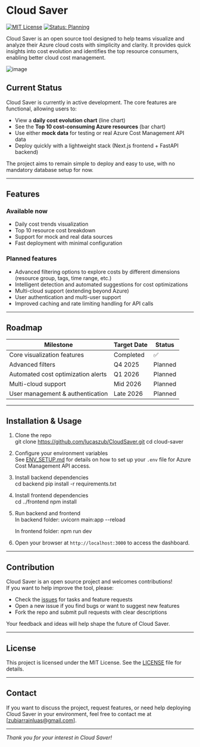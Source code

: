 # Cloud Saver

[![MIT License](https://img.shields.io/badge/license-MIT-blue.svg)](LICENSE)
[![Status: Planning](https://img.shields.io/badge/status-planning-yellow)]()

Cloud Saver is an open source tool designed to help teams visualize and analyze their Azure cloud costs with simplicity and clarity. It provides quick insights into cost evolution and identifies the top resource consumers, enabling better cloud cost management.

![image](https://github.com/user-attachments/assets/c2b13b31-c1a4-4666-8744-3d39868d8440)

## Current Status

Cloud Saver is currently in active development. The core features are functional, allowing users to:

- View a **daily cost evolution chart** (line chart)
- See the **Top 10 cost-consuming Azure resources** (bar chart)
- Use either **mock data** for testing or real Azure Cost Management API data
- Deploy quickly with a lightweight stack (Next.js frontend + FastAPI backend)

The project aims to remain simple to deploy and easy to use, with no mandatory database setup for now.

---

## Features

### Available now

- Daily cost trends visualization
- Top 10 resource cost breakdown
- Support for mock and real data sources
- Fast deployment with minimal configuration

### Planned features

- Advanced filtering options to explore costs by different dimensions (resource group, tags, time range, etc.)
- Intelligent detection and automated suggestions for cost optimizations
- Multi-cloud support (extending beyond Azure)
- User authentication and multi-user support
- Improved caching and rate limiting handling for API calls

---

## Roadmap

| Milestone                          | Target Date | Status  |
| ---------------------------------- | ----------- | ------- |
| Core visualization features        | Completed   | ✅      |
| Advanced filters                   | Q4 2025     | Planned |
| Automated cost optimization alerts | Q1 2026     | Planned |
| Multi-cloud support                | Mid 2026    | Planned |
| User management & authentication   | Late 2026   | Planned |

---

## Installation & Usage

1. Clone the repo  
   git clone https://github.com/lucaszub/CloudSaver.git
   cd cloud-saver

2. Configure your environment variables  
   See [ENV_SETUP.md](ENV_SETUP.md) for details on how to set up your `.env` file for Azure Cost Management API access.

3. Install backend dependencies  
   cd backend
   pip install -r requirements.txt

4. Install frontend dependencies  
   cd ../frontend
   npm install

5. Run backend and frontend  
   In backend folder:
   uvicorn main:app --reload

   In frontend folder:
   npm run dev

6. Open your browser at `http://localhost:3000` to access the dashboard.

---

## Contribution

Cloud Saver is an open source project and welcomes contributions!  
If you want to help improve the tool, please:

- Check the [issues](https://github.com/lucaszub/CloudSaver/issues) for tasks and feature requests
- Open a new issue if you find bugs or want to suggest new features
- Fork the repo and submit pull requests with clear descriptions

Your feedback and ideas will help shape the future of Cloud Saver.

---

## License

This project is licensed under the MIT License. See the [LICENSE](LICENSE) file for details.

---

## Contact

If you want to discuss the project, request features, or need help deploying Cloud Saver in your environment, feel free to contact me at [zubiarrainluas@gmail.com].

---

_Thank you for your interest in Cloud Saver!_
